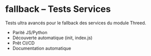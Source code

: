 # fallback – Tests Services

Tests ultra avancés pour le fallback des services du module Threed.

- Parité JS/Python
- Découverte automatique (init, index.js)
- Prêt CI/CD
- Documentation automatique
